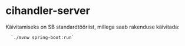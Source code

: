 # cihandler-server

  Käivitamiseks on SB standardtööriist, millega saab rakenduse käivitada: 

      `./mvnw spring-boot:run`
